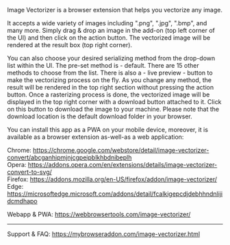 Image Vectorizer is a browser extension that helps you vectorize any image.

It accepts a wide variety of images including ".png", ".jpg", ".bmp", and many more. Simply drag & drop an image in the add-on (top left corner of the UI) and then click on the action button. The vectorized image will be rendered at the result box (top right corner).

You can also choose your desired serializing method from the drop-down list within the UI. The pre-set method is - default. There are 15 other methods to choose from the list. There is also a - live preview - button to make the vectorizing process on the fly. As you change any method, the result will be rendered in the top right section without pressing the action button. Once a rasterizing process is done, the vectorized image will be displayed in the top right corner with a download button attached to it. Click on this button to download the image to your machine. Please note that the download location is the default download folder in your browser.

You can install this app as a PWA on your mobile device, moreover, it is available as a browser extension as-well-as a web application:

Chrome: https://chrome.google.com/webstore/detail/image-vectorizer-convert/abcganhipmjnjcgpeipblkhbdnibeplh  
Opera: https://addons.opera.com/en/extensions/details/image-vectorizer-convert-to-svg/  
Firefox: https://addons.mozilla.org/en-US/firefox/addon/image-vectorizer/  
Edge: https://microsoftedge.microsoft.com/addons/detail/fcalkigepcdjdebhhndnlijidcmdhapo  

Webapp & PWA: https://webbrowsertools.com/image-vectorizer/  

------------------------------------------------------------------

Support & FAQ: https://mybrowseraddon.com/image-vectorizer.html

